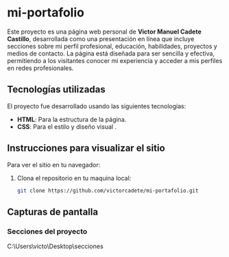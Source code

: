 # mi-portafolio
Este proyecto es una página web personal de **Victor Manuel Cadete Castillo**, desarrollada como una presentación en línea que incluye secciones sobre mi perfil profesional, educación, habilidades, 
proyectos y medios de contacto. La página está diseñada para ser sencilla y efectiva, 
permitiendo a los visitantes conocer mi experiencia y acceder a mis perfiles en redes profesionales.

## Tecnologías utilizadas

El proyecto fue desarrollado usando las siguientes tecnologías:

- **HTML**: Para la estructura de la página.
- **CSS**: Para el estilo y diseño visual .
  
## Instrucciones para visualizar el sitio

Para ver el sitio en tu navegador:

1. Clona el repositorio en tu maquina local:

   ```bash
   git clone https://github.com/victorcadete/mi-portafolio.git

## Capturas de pantalla

### Secciones del proyecto
C:\Users\victo\Desktop\secciones
